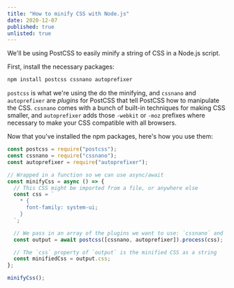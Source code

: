 ```yaml
---
title: "How to minify CSS with Node.js"
date: 2020-12-07
published: true
unlisted: true
---
```


We'll be using PostCSS to easily minify a string of CSS in a Node.js script.

First, install the necessary packages:

```bash
npm install postcss cssnano autoprefixer
```

`postcss` is what we're using the do the minifying, and `cssnano` and `autoprefixer` are _plugins_ for PostCSS that tell PostCSS how to manipulate the CSS. `cssnano` comes with a bunch of built-in techniques for making CSS smaller, and `autoprefixer` adds those `-webkit` or `-moz` prefixes where necessary to make your CSS compatible with all browsers.

Now that you've installed the npm packages, here's how you use them:

```javascript
const postcss = require("postcss");
const cssnano = require("cssnano");
const autoprefixer = require("autoprefixer");

// Wrapped in a function so we can use async/await
const minifyCss = async () => {
  // This CSS might be imported from a file, or anywhere else
  const css = `
    * {
      font-family: system-ui;
    }
  `;

  // We pass in an array of the plugins we want to use: `cssnano` and `autoprefixer`
  const output = await postcss([cssnano, autoprefixer]).process(css);

  // The `css` property of `output` is the minified CSS as a string
  const minifiedCss = output.css;
};

minifyCss();
```
